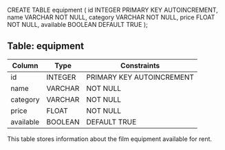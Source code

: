 CREATE TABLE equipment (
    id INTEGER PRIMARY KEY AUTOINCREMENT,
    name VARCHAR NOT NULL,
    category VARCHAR NOT NULL,
    price FLOAT NOT NULL,
    available BOOLEAN DEFAULT TRUE
);

## Table: equipment

| Column    | Type    | Constraints                |
|-----------|---------|----------------------------|
| id        | INTEGER | PRIMARY KEY AUTOINCREMENT  |
| name      | VARCHAR | NOT NULL                   |
| category  | VARCHAR | NOT NULL                   |
| price     | FLOAT   | NOT NULL                   |
| available | BOOLEAN | DEFAULT TRUE               |

This table stores information about the film equipment available for rent.